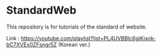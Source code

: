 # StandardWeb
This repository is for tutorials of the standard of website.

Link : https://youtube.com/playlist?list=PL4UVBBIc6giKixok-bC7XVEx0ZFsngr5Z (Korean ver.)
